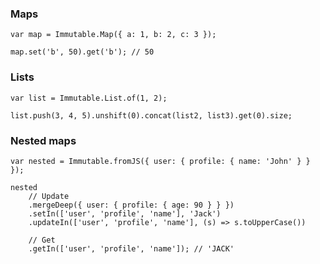 ### Maps

    var map = Immutable.Map({ a: 1, b: 2, c: 3 });

    map.set('b', 50).get('b'); // 50

### Lists

    var list = Immutable.List.of(1, 2);

    list.push(3, 4, 5).unshift(0).concat(list2, list3).get(0).size;

### Nested maps

    var nested = Immutable.fromJS({ user: { profile: { name: 'John' } } });

    nested
        // Update
        .mergeDeep({ user: { profile: { age: 90 } } })
        .setIn(['user', 'profile', 'name'], 'Jack')
        .updateIn(['user', 'profile', 'name'], (s) => s.toUpperCase())

        // Get
        .getIn(['user', 'profile', 'name']); // 'JACK'
